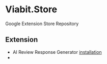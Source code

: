 # Viabit.Store
Google Extension Store Repository

## Extension

- AI Review Response Generator [installation](https://material-kit-react.devias.io)
- 



